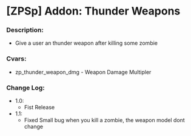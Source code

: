 # [ZPSp] Addon: Thunder Weapons

### Description:
- Give a user an thunder weapon after killing some zombie

### Cvars:
- zp_thunder_weapon_dmg - Weapon Damage Multipler

### Change Log:
* 1.0:
	- Fist Release
* 1.1:
	- Fixed Small bug when you kill a zombie, the weapon model dont change